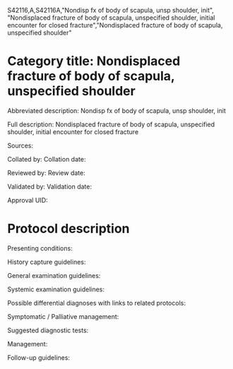 S42116,A,S42116A,"Nondisp fx of body of scapula, unsp shoulder, init", "Nondisplaced fracture of body of scapula, unspecified shoulder, initial encounter for closed fracture","Nondisplaced fracture of body of scapula, unspecified shoulder"
# Category title: Nondisplaced fracture of body of scapula, unspecified shoulder

Abbreviated description: Nondisp fx of body of scapula, unsp shoulder, init

Full description: Nondisplaced fracture of body of scapula, unspecified shoulder, initial encounter for closed fracture

Sources:

Collated by:
Collation date:

Reviewed by:
Review date:

Validated by:
Validation date:

Approval UID:

# Protocol description

Presenting conditions:

History capture guidelines:

General examination guidelines:

Systemic examination guidelines:

Possible differential diagnoses with links to related protocols:

Symptomatic / Palliative management:

Suggested diagnostic tests:

Management:

Follow-up guidelines:
